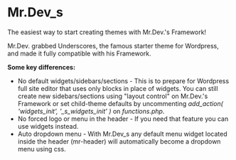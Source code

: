 Mr.Dev_s
===
The easiest way to start creating themes with Mr.Dev.'s Framework!

Mr.Dev. grabbed Underscores, the famous starter theme for Wordpress, and made it fully compatible with his Framework.

**Some key differences:**
- No default widgets/sidebars/sections - This is to prepare for Wordpress full site editor that uses only blocks in place of widgets. You can still create new sidebars/sections using "layout control" on Mr.Dev.'s Framework or set child-theme defaults by uncommenting *add_action( 'widgets_init', '_s_widgets_init' )* on *functions.php*.
- No forced logo or menu in the header - If you need that feature you can use widgets instead.
- Auto dropdown menu - With Mr.Dev_s any default menu widget located inside the header (mr-header) will automatically become a dropdown menu using css.
